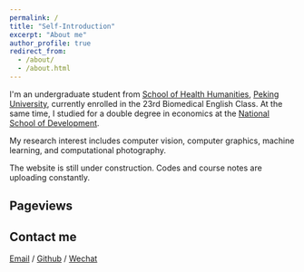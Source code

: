 ```yaml
---
permalink: /
title: "Self-Introduction"
excerpt: "About me"
author_profile: true
redirect_from: 
  - /about/
  - /about.html
---
```


I'm an undergraduate student from [School of Health Humanities](https://shh.bjmu.edu.cn/), [Peking University](https://www.pku.edu.cn/), currently enrolled in the 23rd Biomedical English Class. At the same time, I studied for a double degree in economics at the [National School of Development](https://nsd.pku.edu.cn/).

My research interest includes computer vision, computer graphics, machine learning, and computational photography.

<!--I am very fortunate to be advised by [Prof. XXX](https://www.XXX.com/) of XXX Lab from [School of Computer Science](https://cs.pku.edu.cn/), Peking University. I was advised by [Prof. XX](https://XXX.pku.edu.cn/) from [School of Computer Science](https://cs.pku.edu.cn/), Peking University.-->

<!--You can find my CV here: [Curriculum Vitae](../assets/Curriculum_Vitae.pdf).-->

The website is still under construction. Codes and course notes are uploading constantly.

<h2>Pageviews</h2>

<script type='text/javascript' id='mapmyvisitors' src='https://mapmyvisitors.com/map.js?cl=ffffff&w=a&t=tt&d=TotgUc16tGNawSb8uG8ApnWC8tMLjeLuiR0R0d9Wb8w'></script>
<h2>Contact me</h2>


[Email](mailto:guangyin@stu.pku.edu.cn) / [Github](https://github.com/ycyue10001) / [Wechat](../images/微信二维码.jpg) 

